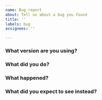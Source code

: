 ```yaml
---
name: Bug report
about: Tell us about a bug you found
title: ''
labels: bug
assignees: ''

---
```


<!-- Please answer these questions before submitting your issue. Thanks! -->

### What version are you using?

### What did you do?

### What happened?

### What did you expect to see instead?
